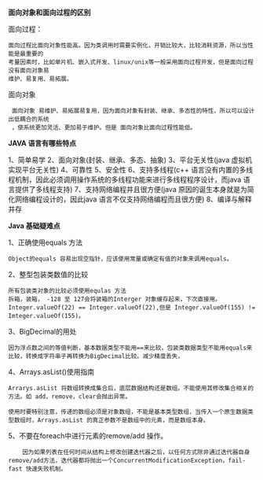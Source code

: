 **面向对象和面向过程的区别**


面向过程：

    面向过程比面向对象性能高。因为类调用时需要实例化，开销比较大，比较消耗资源，所以当性能是最重要的
    考量因素时，比如单片机、嵌入式开发、linux/unix等一般采用面向过程开发，但是面向过程没有面向对象易
    维护、易复用、易拓展。
    
面向对象
    
     面向对象 易维护、易拓展易复用，因为面向对象有封装、继承、多态性的特性，所以可以设计出低耦合的系统
     ，使系统更加灵活、更加易于维护。但是 面向对象比面向过程性能低。
     
     
**JAVA 语言有哪些特点**

1、简单易学
2、面向对象(封装、继承、多态、抽象)
3、平台无关性(java 虚拟机实现平台无关性)
4、可靠性
5、安全性
6、支持多线程(c++ 语言没有内置的多线程机制，因此必须调用操作系统的多线程功能来进行多线程程序设计，而java 语言提供了多线程支持)
7、支持网络编程并且很方便(java 原因的诞生本身就是为简化网络编程设计的，因此java 语言不仅支持网络编程而且很方便)
8、编译与解释并存


**Java 基础疑难点**

1、正确使用equals 方法

    Object的equals 容易出现空指针，应该使用常量或确定有值的对象来调用equals。

2、整型包装类数值的比较
    
    所有包装类对象的比较必须使用equlas 方法
    拆箱，装箱， -128 至 127会将装箱的Interger 对象缓存起来，下次直接用。 Integer.valueOf(22) == Integer.valueOf(22),但是 Integer.valueOf(155) != Imteger.valueOf(155)。

3、BigDecimal的用处

    因为浮点数之间的等值判断，基本数据类型不能用==来比较，包装类数据类型不能用equals来比较，转换成字符串子再转换为BigDecimal比较。减少精度丢失， 
   
4、Arrays.asList()使用指南

    Arrarys.asList 将数组转换成集合后，底层数据结构还是数组。不能使用其修改集合相关的方法。如 add，remove，clear会抛出异常。
    
    使用时要特别注意，传递的数组必须是对象数组，不能是基本类型数组，当传入一个原生数据类型数组时，Arrays.asList 的真正参数不是数组中的元素，而是数组本身。
    
5、不要在foreach中进行元素的remove/add 操作。  

        因为如果列表在任何时间从结构上修改创建迭代器之后，以任何方式除非通过迭代器自身remove/add方法，迭代器都将抛出一个ConcurrentModificationException，fail-fast 快速失败机制。